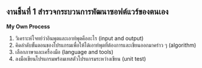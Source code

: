 ## งานชิ้นที่ 1 สำรวจกระบวนการพัฒนาซอฟต์แวร์ของตนเอง
**My Own Process**
1. วิเคราะห์โจทย์ว่าอินพุตและเอาท์พุตคืออะไร (input and output) 
2. คิดลำดับขั้นตอนของโปรแกรมเพื่อให้ได้เอาท์พุตที่ต้องการและเขียนออกมาคร่าว ๆ (algorithm) 
3. เลือกภาษาและเครื่องมือ (language and tools)
4. ลงมือเขียนโปรแกรมพร้อมเทสตัวโปรแกรมระหว่างเขียน (unit test)
